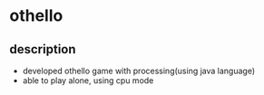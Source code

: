 # othello
## description
- developed othello game with processing(using java language)
- able to play alone, using cpu mode


